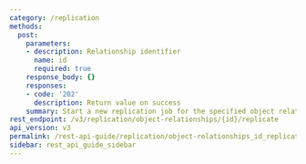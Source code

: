```yaml
---
category: /replication
methods:
  post:
    parameters:
    - description: Relationship identifier
      name: id
      required: true
    response_body: {}
    responses:
    - code: '202'
      description: Return value on success
    summary: Start a new replication job for the specified object relationship
rest_endpoint: /v3/replication/object-relationships/{id}/replicate
api_version: v3
permalink: /rest-api-guide/replication/object-relationships_id_replicate.html
sidebar: rest_api_guide_sidebar
---
```


